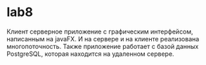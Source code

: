# lab8
Клиент серверное приложение с графическим интерфейсом, написанным на javaFX. И на сервере и на клиенте реализована многопоточность.
Также приложение работает с базой данных PostgreSQL, которая находится на удаленном сервере.
